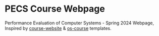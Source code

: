 # PECS Course Webpage
Performance Evaluation of Computer Systems - Spring 2024 Webpage, Inspired by [course-website](https://github.com/svmiller/course-website) & [os-course](https://github.com/os-course/os-course.github.io) templates.
